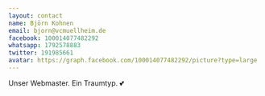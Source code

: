 ```yaml
---
layout: contact
name: Björn Kohnen
email: bjorn@vcmuellheim.de
facebook: 100014077482292
whatsapp: 1792578883
twitter: 191985661
avatar: https://graph.facebook.com/100014077482292/picture?type=large
---
```


Unser Webmaster. Ein Traumtyp. 💕
